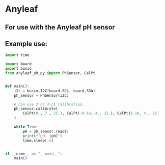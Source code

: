 # Anyleaf

## For use with the Anyleaf pH sensor

## Example use:
```python
import time

import board
import busio
from anyleaf_ph_py import PhSensor, CalPt


def main():
    i2c = busio.I2C(board.SCL, board.SDA)
    ph_sensor = PhSensor(i2c)

    # Can use 2 or 3-pt calibration.
    ph_sensor.calibrate(
        CalPt(0., 7., 25.), CalPt(-0.18, 4., 25.), CalPt(0.18, 4., 25.)
    )

    while True:
        pH = ph_sensor.read()
        print(f"pH: {pH}")
        time.sleep(.5)


if __name__ == "__main__":
    main()


```